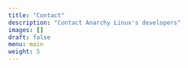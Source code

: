 ```yaml
---
title: "Contact"
description: "Contact Anarchy Linux's developers"
images: []
draft: false
menu: main
weight: 5
---
```

